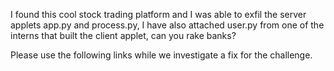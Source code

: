 I found this cool stock trading platform and I was able to exfil the server applets app.py and process.py, I have also attached user.py from one of the interns that built the client applet, can you rake banks?


Please use the following links while we investigate a fix for the challenge.

